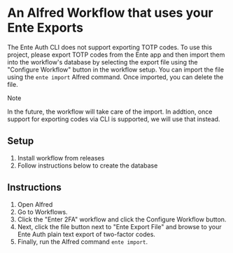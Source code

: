 # An Alfred Workflow that uses your Ente Exports

The Ente Auth CLI does not support exporting TOTP codes. To use this project, please export TOTP codes from the Ente app and then import them into the workflow's database by selecting the export file using the "Configure Workflow" button in the workflow setup. You can import the file using the `ente import` Alfred command. Once imported, you can delete the file.

> [!NOTE]
> In the future, the workflow will take care of the import.
> In addtion, once support for exporting codes via CLI is supported, we will use that instead.

## Setup

1. Install workflow from releases
2. Follow instructions below to create the database

## Instructions

1. Open Alfred
2. Go to Workflows.
3. Click the "Enter 2FA" workflow and click the Configure Workflow button.
4. Next, click the file button next to "Ente Export File" and browse to your Ente Auth plain text export of two-factor codes.
5. Finally, run the Alfred command `ente import`.

